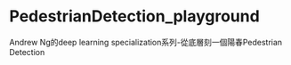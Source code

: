 # PedestrianDetection_playground
Andrew Ng的deep learning specialization系列-從底層刻一個陽春Pedestrian Detection
